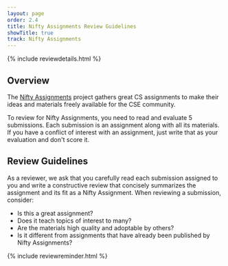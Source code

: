 ```yaml
---
layout: page
order: 2.4
title: Nifty Assignments Review Guidelines
showTitle: true
track: Nifty Assignments
---
```


{% include reviewdetails.html %}

## Overview

The [Nifty Assignments](../authors/nifty.html) project gathers great CS assignments to make their ideas and materials freely available for the CSE community.  

To review for Nifty Assignments, you need to read and evaluate 5 submissions. Each submission is an assignment along with all its materials. If you have a conflict of interest with an assignment, just write that as your evaluation and don't score it.

## Review Guidelines

As a reviewer, we ask that you carefully read each submission assigned to you and write a constructive review that concisely summarizes the assignment and its fit as a Nifty Assignment. When reviewing a submission, consider:

* Is this a great assignment?
* Does it teach topics of interest to many?
* Are the materials high quality and adoptable by others?
* Is it different from assignments that have already been published by Nifty Assignments?

{% include reviewreminder.html %}
